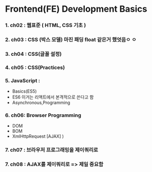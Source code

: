 # Frontend(FE) Development Basics 

### 1. ch02 : 웹표준 ( HTML, CSS 기초 ) 
### 2. ch03 : CSS (박스 모델) 마진 패딩 float 같은거 했엇음ㅇ ㅇ 
### 3. ch04 : CSS(글꼴 설정)
### 4. ch05 : CSS(Practices) 
### 5. JavaScript : 
- Basics(ES5)
- ES6 이거는 리액트에서 본격적으로 쓴다고 함
- Asynchronous,Programming 

### 6. ch06: Browser Programming
- DOM 
- BOM 
- XmlHttpRequest [AJAX] ) 

### 7. ch07 : 브라우저 프로그래밍을 제이쿼리로 

### 7. ch08 : AJAX를 제이쿼리로 => 제일 중요함 



